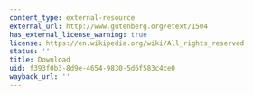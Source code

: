 ```yaml
---
content_type: external-resource
external_url: http://www.gutenberg.org/etext/1504
has_external_license_warning: true
license: https://en.wikipedia.org/wiki/All_rights_reserved
status: ''
title: Download
uid: f393f0b3-8d9e-4654-9830-5d6f583c4ce0
wayback_url: ''
---
```

